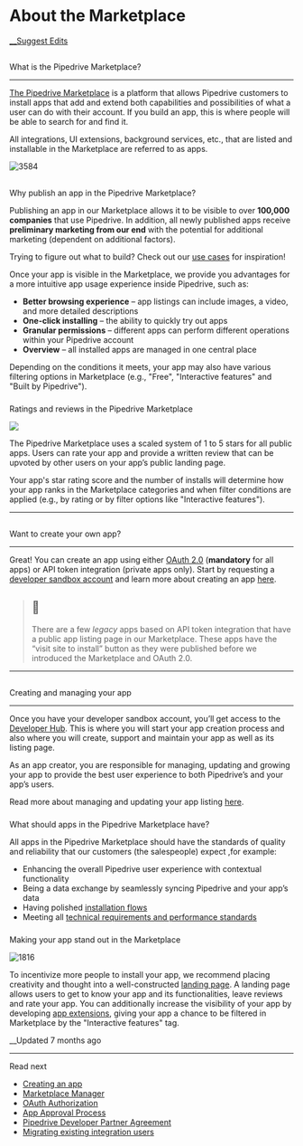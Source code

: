 # About the Marketplace

[ __Suggest Edits](/edit/about-the-marketplace)

## 

What is the Pipedrive Marketplace?

[](#what-is-the-pipedrive-marketplace)

* * *

[The Pipedrive Marketplace](https://pipedrive.com/marketplace) is a platform that allows Pipedrive customers to install apps that add and extend both capabilities and possibilities of what a user can do with their account. If you build an app, this is where people will be able to search for and find it.

All integrations, UI extensions, background services, etc., that are listed and installable in the Marketplace are referred to as apps.

![3584](https://files.readme.io/e78ccef-Pipedrive_Marketplace.png)

## 

Why publish an app in the Pipedrive Marketplace?

[](#why-publish-an-app-in-the-pipedrive-marketplace)

Publishing an app in our Marketplace allows it to be visible to over **100,000 companies** that use Pipedrive. In addition, all newly published apps receive **preliminary marketing from our end** with the potential for additional marketing (dependent on additional factors).

Trying to figure out what to build? Check out our [use cases](https://developers.pipedrive.com/usecases) for inspiration!

Once your app is visible in the Marketplace, we provide you advantages for a more intuitive app usage experience inside Pipedrive, such as:

  * **Better browsing experience** – app listings can include images, a video, and more detailed descriptions
  * **One-click installing** – the ability to quickly try out apps
  * **Granular permissions** – different apps can perform different operations within your Pipedrive account
  * **Overview** – all installed apps are managed in one central place



Depending on the conditions it meets, your app may also have various filtering options in Marketplace (e.g., "Free", "Interactive features" and "Built by Pipedrive").

### 

Ratings and reviews in the Pipedrive Marketplace

[](#ratings-and-reviews-in-the-pipedrive-marketplace)

![](https://files.readme.io/581843c-Pipedrive_Marketplace_App_Rating.png)

The Pipedrive Marketplace uses a scaled system of 1 to 5 stars for all public apps. Users can rate your app and provide a written review that can be upvoted by other users on your app’s public landing page.

Your app's star rating score and the number of installs will determine how your app ranks in the Marketplace categories and when filter conditions are applied (e.g., by rating or by filter options like "Interactive features").  
  


* * *

## 

Want to create your own app?

[](#want-to-create-your-own-app)

* * *

Great! You can create an app using either [OAuth 2.0](/docs/marketplace-oauth-authorization) (**mandatory** for all apps) or API token integration (private apps only). Start by requesting a [developer sandbox account](/docs/developer-sandbox-account) and learn more about creating an app [here](/docs/marketplace-creating-a-proper-app).

> ## 📘
> 
> There are a few _legacy_ apps based on API token integration that have a public app listing page in our Marketplace. These apps have the “visit site to install” button as they were published before we introduced the Marketplace and OAuth 2.0.

  


* * *

## 

Creating and managing your app

[](#creating-and-managing-your-app)

* * *

Once you have your developer sandbox account, you’ll get access to the [Developer Hub](/docs/developer-hub). This is where you will start your app creation process and also where you will create, support and maintain your app as well as its listing page.

As an app creator, you are responsible for managing, updating and growing your app to provide the best user experience to both Pipedrive’s and your app’s users.

Read more about managing and updating your app listing [here](/docs/marketplace-updating-the-existing-app).

### 

What should apps in the Pipedrive Marketplace have?

[](#what-should-apps-in-the-pipedrive-marketplace-have)

All apps in the Pipedrive Marketplace should have the standards of quality and reliability that our customers (the salespeople) expect ,for example:

  * Enhancing the overall Pipedrive user experience with contextual functionality
  * Being a data exchange by seamlessly syncing Pipedrive and your app’s data
  * Having polished [installation flows](/docs/app-installation-flows)
  * Meeting all [technical requirements and performance standards](/docs/marketplace-app-approval-process#technical-requirements-and-performance)



### 

Making your app stand out in the Marketplace

[](#making-your-app-stand-out-in-the-marketplace)

![1816](https://files.readme.io/332c877-App_Details.png)

To incentivize more people to install your app, we recommend placing creativity and thought into a well-constructed [landing page](/docs/marketplace-registering-the-app#general-info). A landing page allows users to get to know your app and its functionalities, leave reviews and rate your app. You can additionally increase the visibility of your app by developing [app extensions](/docs/app-extensions), giving your app a chance to be filtered in Marketplace by the "Interactive features" tag.

  


__Updated 7 months ago

* * *

Read next

  * [Creating an app](/docs/marketplace-creating-a-proper-app)
  * [Marketplace Manager](/docs/marketplace-manager)
  * [OAuth Authorization](/docs/marketplace-oauth-authorization)
  * [App Approval Process](/docs/marketplace-app-approval-process)
  * [Pipedrive Developer Partner Agreement](/docs/marketplace-vendor-agreement)
  * [Migrating existing integration users](/docs/marketplace-migrating-existing-integration-users)


